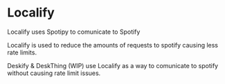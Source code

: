 # Localify

Localify uses Spotipy to comunicate to Spotify

Localify is used to reduce the amounts of requests to spotify causing less rate limits.


Deskify & DeskThing (WIP) use Localify as a way to comunicate to spotify without causing rate limit issues.
